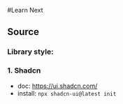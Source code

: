 #Learn Next

## Source
### Library style: 
### 1. Shadcn
- doc: https://ui.shadcn.com/
- install: ` npx shadcn-ui@latest init  `